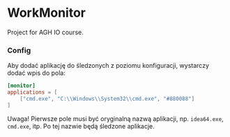 # WorkMonitor
Project for AGH IO course.

### Config
Aby dodać aplikację do śledzonych z poziomu konfiguracji, wystarczy dodać wpis do pola: 

```toml
[monitor]
applications = [
    ["cmd.exe", "C:\\Windows\\System32\\cmd.exe", "#880088"]
]
```

Uwaga! Pierwsze pole musi być oryginalną nazwą aplikacji, np. `idea64.exe`, `cmd.exe`, itp. Po tej nazwie będą śledzone aplikacje.